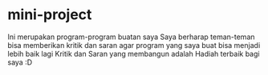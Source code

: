 # mini-project
Ini merupakan program-program buatan saya
Saya berharap teman-teman bisa memberikan kritik dan saran agar program yang saya buat bisa menjadi lebih baik lagi
Kritik dan Saran yang membangun adalah Hadiah terbaik bagi saya :D
